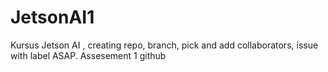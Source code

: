 # JetsonAI1
Kursus Jetson AI , creating repo, branch, pick and add collaborators, issue with label ASAP.
Assesement 1 github 
